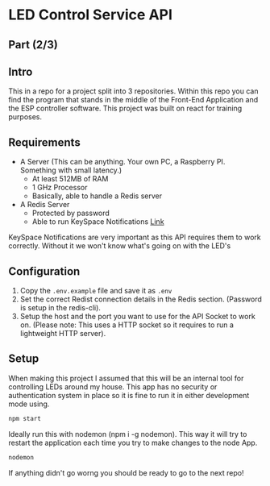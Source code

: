 # LED Control Service API

## Part (2/3)

## Intro

This in a repo for a project split into 3 repositories.
Within this repo you can find the program that stands in the middle of the Front-End Application and the ESP controller software.
This project was built on react for training purposes.

## Requirements

-   A Server (This can be anything. Your own PC, a Raspberry PI. Something with small latency.)
    -   At least 512MB of RAM
    -   1 GHz Processor
    -   Basically, able to handle a Redis server
-   A Redis Server
    -   Protected by password
    -   Able to run KeySpace Notifications [Link](https://redis.io/topics/notifications)

KeySpace Notifications are very important as this API requires them to work correctly. Without it we won't know what's going on with the LED's

## Configuration

1. Copy the `.env.example` file and save it as `.env`
2. Set the correct Redist connection details in the Redis section. (Password is setup in the redis-cli).
3. Setup the host and the port you want to use for the API Socket to work on. (Please note: This uses a HTTP socket so it requires to run a lightweight HTTP server).

## Setup

When making this project I assumed that this will be an internal tool for controlling LEDs around my house. This app has no security or authentication system in place so it is fine to run it in either development mode using.

```bash
npm start
```

Ideally run this with nodemon (npm i -g nodemon). This way it will try to restart the application each time you try to make changes to the node App.

```bash
nodemon
```

If anything didn't go worng you should be ready to go to the next repo!
